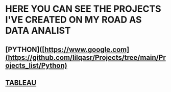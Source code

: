 # HERE YOU CAN SEE THE PROJECTS I'VE CREATED  ON MY ROAD AS DATA ANALIST

## [PYTHON]([https://www.google.com](https://github.com/lilqasr/Projects/tree/main/Projects_list/Python)

## [TABLEAU](https://public.tableau.com/app/profile/lilqasr88)


